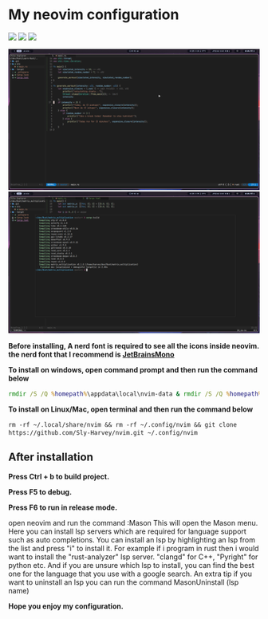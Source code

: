 #  My neovim configuration

<a href="https://dotfyle.com/Sly-Harvey/nvim"><img src="https://dotfyle.com/Sly-Harvey/nvim/badges/plugins?style=for-the-badge" /></a>
<a href="https://dotfyle.com/Sly-Harvey/nvim"><img src="https://dotfyle.com/Sly-Harvey/nvim/badges/leaderkey?style=for-the-badge" /></a>
<a href="https://dotfyle.com/Sly-Harvey/nvim"><img src="https://dotfyle.com/Sly-Harvey/nvim/badges/plugin-manager?style=for-the-badge" /></a>

<img src="images/vscode-theme1.png" width=800>
<img src="images/vscode-theme2.png" width=800>

**Before installing, A nerd font is required to see all the icons inside neovim.**
**the nerd font that I recommend is [JetBrainsMono](https://github.com/ryanoasis/nerd-fonts/releases/download/v3.0.2/JetBrainsMono.zip)**

**To install on windows, open command prompt and then run the command below**
```bat
rmdir /S /Q %homepath%\appdata\local\nvim-data & rmdir /S /Q %homepath%\appdata\local\nvim & git clone https://github.com/Sly-Harvey/nvim.git %homepath%\appdata\local\nvim
```

**To install on Linux/Mac, open terminal and then run the command below**
```command
rm -rf ~/.local/share/nvim && rm -rf ~/.config/nvim && git clone https://github.com/Sly-Harvey/nvim.git ~/.config/nvim
```
## After installation
**Press Ctrl + b to build project.**

**Press F5 to debug.**

**Press F6 to run in release mode.**

open neovim and run the command :Mason
This will open the Mason menu. Here you can install lsp servers which are required for language support such as auto completions.
You can install an lsp by highlighting an lsp from the list and press "i" to install it.
For example if i program in rust then i would want to install the "rust-analyzer" lsp server.
"clangd" for C++, "Pyright" for python etc.
And if you are unsure which lsp to install, you can find the best one for the language that you use with a google search.
An extra tip if you want to uninstall an lsp you can run the command MasonUninstall (lsp name)

**Hope you enjoy my configuration.**
